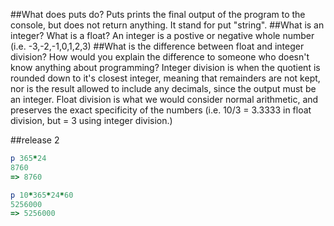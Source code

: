 ##What does puts do?
  Puts prints the final output of the program to the console, but does not return anything. It stand for put "string".
##What is an integer? What is a float?
  An integer is a postive or negative whole number (i.e. -3,-2,-1,0,1,2,3)
##What is the difference between float and integer division? How would you explain the difference to someone who doesn't know anything about programming?
  Integer division is when the quotient is rounded down to it's closest integer, meaning that remainders are not kept, nor is the result allowed to include any decimals, since the output must be an integer. Float division is what we would consider normal arithmetic, and preserves the exact specificity of the numbers (i.e. 10/3 = 3.3333 in float division, but = 3 using integer division.)

##release 2
```ruby
p 365*24
8760
=> 8760

p 10*365*24*60
5256000
=> 5256000
```
